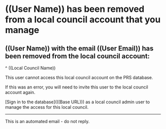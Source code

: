 # ((User Name)) has been removed from a local council account that you manage

## ((User Name)) with the email ((User Email)) has been removed from the local council account:

^ ((Local Council Name))

This user cannot access this local council account on the PRS database.

If this was an error, you will need to invite this user to the local council account again.

[Sign in to the database](((Base URL))) as a local council admin user to manage the access for this local council.

---

This is an automated email - do not reply.